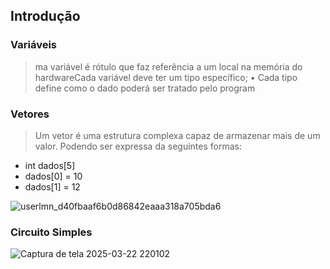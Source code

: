 ## Introdução

### Variáveis 
>  ma variável é rótulo que faz referência a um local na memória do 
hardwareCada variável deve ter um tipo específico;
 • Cada tipo define como o dado poderá ser tratado pelo program

### Vetores 
> Um vetor é uma estrutura complexa capaz de armazenar mais de um valor. Podendo ser expressa da seguintes formas: 

- int dados[5]
- dados[0] = 10
- dados[1] = 12

![userlmn_d40fbaaf6b0d86842eaaa318a705bda6](https://github.com/user-attachments/assets/d0ad3401-a80d-4735-a73b-5ac717b83168)

### Circuito Simples

![Captura de tela 2025-03-22 220102](https://github.com/user-attachments/assets/72c4d2e5-9699-4076-ba93-62878dc6ec58)




